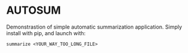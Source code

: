 AUTOSUM
=======

Demonstrastion of simple automatic summarization application.
Simply install with pip, and launch with:

```
summarize <YOUR_WAY_TOO_LONG_FILE>
```

